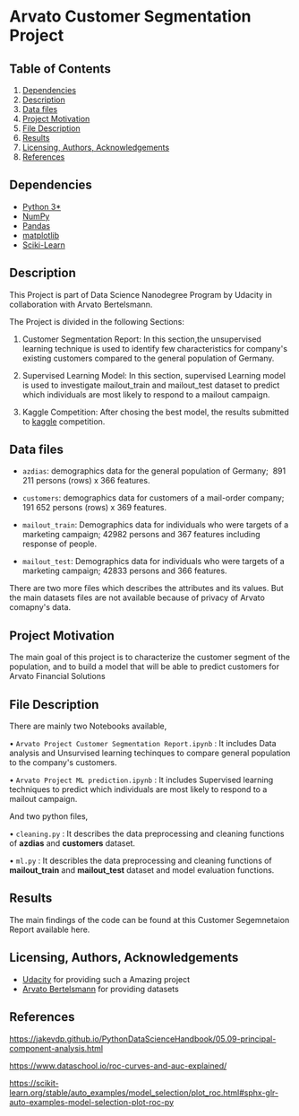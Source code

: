 # Arvato Customer Segmentation Project

## Table of Contents

1. [Dependencies](https://github.com/poojapatel26/Arvato-Project#dependencies)
2. [Description](https://github.com/poojapatel26/Arvato-Project#description)
3. [Data files](https://github.com/poojapatel26/Arvato-Project#data-files)
4. [Project Motivation](https://github.com/poojapatel26/Arvato-Project#project-motivation)
5. [File Description](https://github.com/poojapatel26/Arvato-Project#file-description)
6. [Results](https://github.com/poojapatel26/Arvato-Project#results)
7. [Licensing, Authors, Acknowledgements](https://github.com/poojapatel26/Arvato-Project#licensing-authors-acknowledgements)
8. [References](https://github.com/poojapatel26/Arvato-Project#references)
  
## Dependencies

* [Python 3*](https://www.python.org/) 
* [NumPy](http://www.numpy.org/)
* [Pandas](http://pandas.pydata.org/)
* [matplotlib](https://matplotlib.org/)
* [Sciki-Learn](https://scikit-learn.org/stable/)

## Description
This Project is part of Data Science Nanodegree Program by Udacity in collaboration with Arvato Bertelsmann.

The Project is divided in the following Sections:

1. Customer Segmentation Report: In this section,the unsupervised learning technique is used to identify few characteristics  for company's existing customers compared to the general population of Germany.

2. Supervised Learning Model: In this section, supervised Learning model is used to investigate mailout_train and mailout_test dataset to predict which individuals are most likely to respond to a mailout campaign.

3. Kaggle Competition: After chosing the best model, the results submitted to [kaggle](http://www.kaggle.com/t/21e6d45d4c574c7fa2d868f0e8c83140) competition.

## Data files

* `azdias`: demographics data for the general population of Germany; 
               891 211 persons (rows) x 366 features.
               
* `customers`: demographics data for customers of a mail-order company; 
                191 652 persons (rows) x 369 features.
                
* `mailout_train`: Demographics data for individuals who were targets of a marketing campaign; 
                   42982 persons and 367 features including response of people.
                   
* `mailout_test`: Demographics data for individuals who were targets of a marketing campaign; 
                  42833 persons and 366 features.
                  
There are two more files which describes the attributes and its values. But the main datasets files are not available because of privacy of Arvato comapny's data.                  

## Project Motivation

The main goal of this project is to characterize the customer segment of the population, and to build a model that will be able to predict customers for Arvato Financial Solutions

## File Description
There are mainly two Notebooks available,

  • `Arvato Project Customer Segmentation Report.ipynb` : It includes Data analysis and Unsurvised learning techinques to    compare general population to the company's customers. 

  • `Arvato Project ML prediction.ipynb` : It includes Supervised learning techniques to predict which individuals are most likely to respond to a mailout campaign.

And two python files,

  • `cleaning.py` : It describes the data preprocessing and cleaning functions of **azdias** and **customers** dataset.

  • `ml.py` : It describles the data preprocessing and cleaning functions of **mailout_train** and **mailout_test** dataset and model evaluation functions.

## Results
The main findings of the code can be found at this Customer Segemnetaion Report available here.

## Licensing, Authors, Acknowledgements

  * [Udacity](https://www.udacity.com/) for providing such a Amazing project
  * [Arvato Bertelsmann](https://www.bertelsmann.com/divisions/arvato/#st-1) for providing datasets


## References 


https://jakevdp.github.io/PythonDataScienceHandbook/05.09-principal-component-analysis.html

https://www.dataschool.io/roc-curves-and-auc-explained/

https://scikit-learn.org/stable/auto_examples/model_selection/plot_roc.html#sphx-glr-auto-examples-model-selection-plot-roc-py





